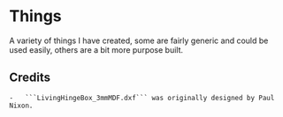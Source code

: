 Things
======

A variety of things I have created, some are fairly generic and could be used easily, others are a bit more purpose built.

Credits
-------

	-	```LivingHingeBox_3mmMDF.dxf``` was originally designed by Paul Nixon.